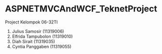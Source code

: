 # ASPNETMVCAndWCF_TeknetProject

Project Kelompok 06-32TI
1. Julius Samosir (11319006)
2. Elfrida Tampubolon (11319010)
3. Diah Sirait (11319035)
4. Cyntia Panggaben (11319055)
